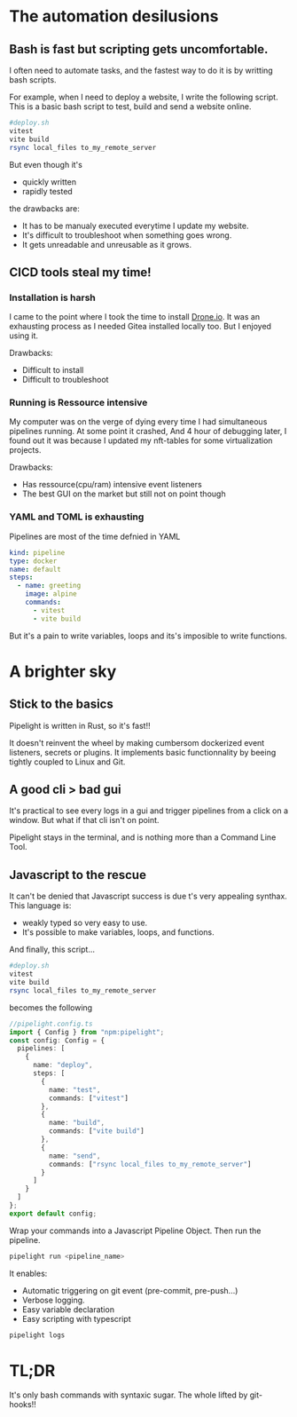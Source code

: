 # The automation desilusions

## Bash is fast but scripting gets uncomfortable.

I often need to automate tasks, and the fastest way to do it is by writting bash scripts.

For example, when I need to deploy a website, I write the following script.
This is a basic bash script to test, build and send a website online.

```sh
#deploy.sh
vitest
vite build
rsync local_files to_my_remote_server
```

But even though it's

- quickly written
- rapidly tested

the drawbacks are:

- It has to be manualy executed everytime I update my website.
- It's difficult to troubleshoot when something goes wrong.
- It gets unreadable and unreusable as it grows.

## CICD tools steal my time!

### Installation is harsh

I came to the point where I took the time to install [Drone.io](https://www.drone.io/).
It was an exhausting process as I needed Gitea installed locally too.
But I enjoyed using it.

Drawbacks:

- Difficult to install
- Difficult to troubleshoot

### Running is Ressource intensive

My computer was on the verge of dying every time I had simultaneous pipelines running.
At some point it crashed,
And 4 hour of debugging later, I found out it was because I updated my nft-tables for some virtualization projects.

Drawbacks:

- Has ressource(cpu/ram) intensive event listeners
- The best GUI on the market but still not on point though

### YAML and TOML is exhausting

Pipelines are most of the time defnied in YAML

```yaml
kind: pipeline
type: docker
name: default
steps:
  - name: greeting
    image: alpine
    commands:
      - vitest
      - vite build
```

But it's a pain to write variables, loops and its's imposible to write functions.

# A brighter sky

## Stick to the basics

Pipelight is written in Rust, so it's fast!!

It doesn't reinvent the wheel by making cumbersom dockerized event listeners, secrets or plugins.
It implements basic functionnality by beeing tightly coupled to Linux and Git.

## A good cli > bad gui

It's practical to see every logs in a gui and trigger pipelines from a click on a window.
But what if that cli isn't on point.

Pipelight stays in the terminal, and is nothing more than a Command Line Tool.

## Javascript to the rescue

It can't be denied that Javascript success is due t's very appealing synthax.
This language is:

- weakly typed so very easy to use.
- It's possible to make variables, loops, and functions.

And finally, this script...

```sh
#deploy.sh
vitest
vite build
rsync local_files to_my_remote_server
```

becomes the following

```ts
//pipelight.config.ts
import { Config } from "npm:pipelight";
const config: Config = {
  pipelines: [
    {
      name: "deploy",
      steps: [
        {
          name: "test",
          commands: ["vitest"]
        },
        {
          name: "build",
          commands: ["vite build"]
        },
        {
          name: "send",
          commands: ["rsync local_files to_my_remote_server"]
        }
      ]
    }
  ]
};
export default config;
```

Wrap your commands into a Javascript Pipeline Object.
Then run the pipeline.

```bash
pipelight run <pipeline_name>
```

It enables:

- Automatic triggering on git event (pre-commit, pre-push...)
- Verbose logging.
- Easy variable declaration
- Easy scripting with typescript

```bash
pipelight logs
```

# TL;DR

It's only bash commands with syntaxic sugar.
The whole lifted by git-hooks!!
